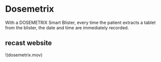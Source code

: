 # Dosemetrix  
With a DOSEMETRIX Smart Blister, every time the patient extracts a tablet from the blister, the date and time are immediately recorded.  

## recast website  
!(dosemetrix.mov)
